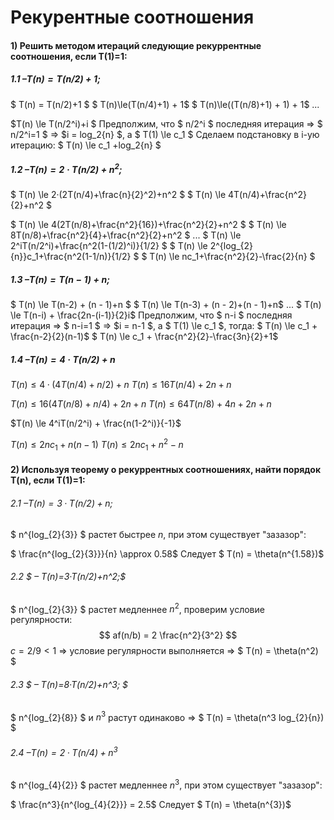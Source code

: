 # Рекурентные соотношения
#### 1) Решить методом итераций следующие рекуррентные соотношения, если T(1)=1:

##### 1.1 $– T(n)=T(n/2)+1;$
$ T(n) = T(n/2)+1 $
$ T(n)\le(T(n/4)+1) + 1$ 
$ T(n)\le((T(n/8)+1) + 1) + 1$ 
...

$T(n) \le T(n/2^i)+i $
Предполжим, что $ n/2^i $ последняя итерация \=> $ n/2^i=1 $ => $i = log_2{n} $, а $ T(1) \le c_1 $
Сделаем подстановку в i-ую итерацию:
$ T(n) \le c_1 +log_2{n} $

##### 1.2 $– T(n)=2·T(n/2)+n^2;$
$ T(n) \le 2·(2T(n/4)+\frac{n}{2}^2)+n^2 $ 
$ T(n) \le 4T(n/4)+\frac{n^2}{2}+n^2 $ 

$ T(n) \le 4(2T(n/8)+\frac{n^2}{16})+\frac{n^2}{2}+n^2 $ 
$ T(n) \le 8T(n/8)+\frac{n^2}{4}+\frac{n^2}{2}+n^2  $ 
...
$ T(n) \le 2^iT(n/2^i)+\frac{n^2(1-(1/2)^i)}{1/2}  $ 
$ T(n) \le 2^{log_{2}{n}}c_1+\frac{n^2(1-1/n)}{1/2}  $ 
$ T(n) \le nc_1+\frac{n^2}{2}-\frac{2}{n}  $ 



##### 1.3 $– T(n)= T(n-1)+n;$
$ T(n) \le T(n-2) + (n - 1)+n $
$ T(n) \le T(n-3) + (n - 2)+(n - 1)+n$
...
$ T(n) \le T(n-i) + \frac{2n-(i-1)}{2}i$
Предполжим, что $ n-i $ последняя итерация \=> $ n-i=1 $ => $i = n-1 $, а $ T(1) \le c_1 $, тогда:
$ T(n) \le c_1 + \frac{n-2}{2}(n-1)$
$ T(n) \le c_1 + \frac{n^2}{2}-\frac{3n}{2}+1$



##### 1.4 $– T(n)= 4·T(n/2)+n$
$T(n) \le 4·(4T(n/4)+n/2)+n$
$T(n) \le 16T(n/4)+2n+n$

$T(n) \le 16(4T(n/8)+n/4)+2n+n$
$T(n) \le 64T(n/8) + 4n + 2n + n$

$T(n) \le 4^iT(n/2^i) + \frac{n(1-2^i)}{-1}$


$T(n) \le 2nc_1 + n(n-1)$
$T(n) \le 2nc_1 + n^2-n$


#### 2) Используя теорему о рекуррентных соотношениях, найти порядок T(n), если T(1)=1:

###### 2.1 $– T(n)=3·T(n/2)+n;$
$ n^{log_{2}{3}} $ растет быстрее  $n$, при этом существует "зазазор":

$ \frac{n^{log_{2}{3}}}{n} \approx 0.58$
Следует $ T(n) = \theta(n^{1.58})$


###### 2.2 $ – T(n)=3·T(n/2)+n^2;$
$ n^{log_{2}{3}} $ растет медленнее  $n^2$, проверим условие регулярности:
$$ af(n/b) = 2 \frac{n^2}{3^2}  $$
$c = 2/9 < 1$ => условие регулярности выполняется => $ T(n) = \theta(n^2) $


###### 2.3 $ – T(n)=8·T(n/2)+n^3; $
$ n^{log_{2}{8}} $ и  $n^3$ растут одинаково =>
$ T(n) = \theta(n^3 log_{2}{n}) $


###### 2.4 $– T(n)=2·T(n/4)+n^3$
$ n^{log_{4}{2}} $ растет медленнее $n^3$, при этом существует "зазазор":

$ \frac{n^3}{n^{log_{4}{2}}} = 2.5$
Следует $ T(n) = \theta(n^{3})$

